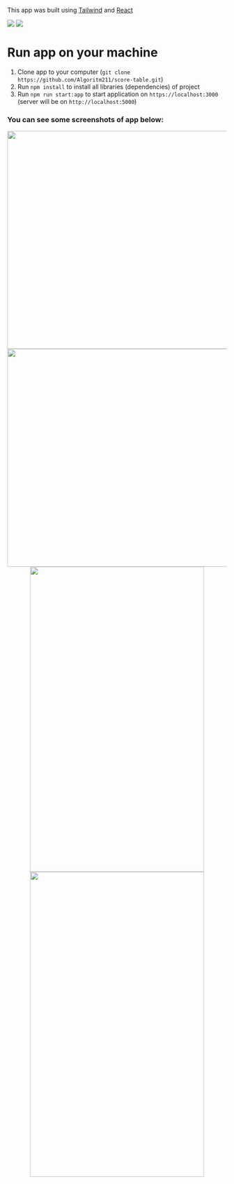 This app was built using [Tailwind](https://tailwindcss.com/) and [React](https://reactjs.org/)

<div style="display: flex; flex-direction: row; flex-wrap: wrap;">
  <div>
      <img src="https://github.com/Algoritm211/score-table/actions/workflows/eslint.yml/badge.svg">
      <img src="https://img.shields.io/badge/license-MIT-blue.svg">
  </div>
</div>


# Run app on your machine

1. Clone app to your computer (`git clone https://github.com/Algoritm211/score-table.git`)
2. Run `npm install` to install all libraries (dependencies) of project
3. Run `npm run start:app` to start application on `https://localhost:3000` (server will be on `http://localhost:5000`)

### You can see some screenshots of app below:

<p align="center">
   <img src="https://drive.google.com/uc?export=view&id=1vDoGg2uv30wazkKFq92me-Rn63Ll7ld5" width=800 height=500>
   <img src="https://drive.google.com/uc?export=view&id=1Cir0mJo45oVo--Grt3AqLP7liF5yU-GE" width=800 height=500>
   <br />
   <img src="https://drive.google.com/uc?export=view&id=1Gv-45cjqzb7ZeQS-4StPJOiDy1ppvypi" width=400 height=700>
   <img src="https://drive.google.com/uc?export=view&id=1GuvdwfIQjoDB4blhX8Obncw5YQsNAmHN" width=400 height=700>
</p>  
